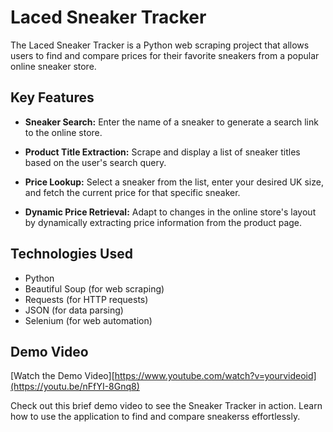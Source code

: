 # Laced Sneaker Tracker

The Laced Sneaker Tracker is a Python web scraping project that allows users to find and compare prices for their favorite sneakers from a popular online sneaker store.

## Key Features

- **Sneaker Search:** Enter the name of a sneaker to generate a search link to the online store.

- **Product Title Extraction:** Scrape and display a list of sneaker titles based on the user's search query.

- **Price Lookup:** Select a sneaker from the list, enter your desired UK size, and fetch the current price for that specific sneaker.

- **Dynamic Price Retrieval:** Adapt to changes in the online store's layout by dynamically extracting price information from the product page.

## Technologies Used

- Python
- Beautiful Soup (for web scraping)
- Requests (for HTTP requests)
- JSON (for data parsing)
- Selenium (for web automation)


## Demo Video

[Watch the Demo Video][https://www.youtube.com/watch?v=yourvideoid](https://youtu.be/nFfYI-8Gnq8)

Check out this brief demo video to see the Sneaker  Tracker in action. Learn how to use the application to find and compare sneakerss effortlessly.

